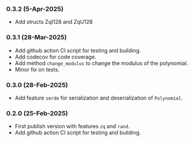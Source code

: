 ### 0.3.2 (5-Apr-2025)
- Add structs ZqI128 and ZqU128

### 0.3.1 (28-Mar-2025)
- Add github action CI script for testing and building.
- Add codecov for code coverage.
- Add method `change_modulus` to change the modulus of the polynomial.
- Minor fix on tests.

### 0.3.0 (28-Feb-2025)
- Add feature `serde` for serialization and deserialization of `Polynomial`.

### 0.2.0 (25-Feb-2025)
- First publish version with features `zq` and `rand`.
- Add github action CI script for testing and building.